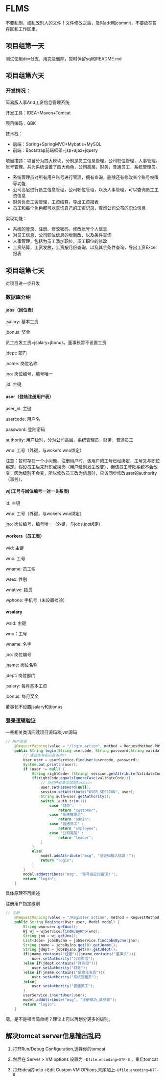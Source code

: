 # FLMS

不要乱删，或乱改别人的文件！文件修改之后，及时add和commit，不要放在暂存区和工作区里。

## 项目组第一天

测试使用dev分支，用完及删除，暂时保留sql和README.md

## 项目组第六天

### 开发情况：

简易版人事And工资信息管理系统

开发工具：IDEA+Maven+Tomcat

项目编码：GBK

技术栈：

- 后端：Spring+SpringMVC+Mybatis+MySQL
- 前端：Bootstrap前端框架+jsp+ajax+jquery

项目描述：项目分为四大模块，分别是员工信息管理，公司职位管理，人事管理，账号管理，共为系统设置了四大角色，公司高层，财务，普通员工，系统管理员。

- 系统管理员对所有用户账号进行管理，拥有查询，删除还有修改某个账号权限等功能
- 公司高层进行员工信息管理，公司职位管理，以及人事管理，可以查询员工工资信息
- 财务负责工资管理，工资结算，导出工资报表
- 员工和每个角色都可以查询自己的工资记录，查询公司公布的职位信息

实现功能：

- 系统的登录、注册、修改密码、修改账号个人信息
- 对员工信息，公司职位信息的增删改，以及条件查询
- 人事管理，包括为员工添加职位，员工职位的修改
- 工资结算，工资发放，工资按月份查询，以及其余条件查询，导出工资Excel报表

## 项目组第七天

对项目进一步开发

### 数据库介绍

#### jobs（岗位表）

jsalary: 基本工资

jbonus: 奖金

员工应发工资=jsalary+jbonus，董事长暂不设置工资

jdept: 部门

jname: 岗位名称

jno: 岗位编号，编号唯一

jid: 主键

#### user（登陆注册用户表）

user_id: 主键

usercode: 用户名

password: 登陆密码

authority: 用户级别，分为公司高层，系统管理员，财务，普通员工

wno: 工号（外键，与wokers.wno绑定）

注意：暂时存在一个小问题，注册用户时，该用户的工号已经绑定，工号又与职位绑定。假设员工后来升职或换岗（用户级别发生改变），但该员工登陆系统不会改变，因为级别不会变，所以修改员工改为信息时，应该同步修改user的authority（事务）。

#### wj(工号与岗位编号一对一关系表)

id: 主键

wno: 工号（外键，与wokers.wno绑定）

jno: 岗位编号，编号唯一（外键，与jobs.jno绑定）

#### workers（员工表）

wid: 主键

wno: 工号

wname: 员工名

wsex: 性别

wnative: 籍贯

wphone: 手机号（未设置检验）

#### wsalary

wsid: 主键

wno：工号

wname: 名字

jno: 岗位编号

jname: 岗位名称

jdept: 岗位部门

jsalary: 每月基本工资

jbonus: 每月奖金

董事长不设置jsalary和jbonus

### 登录逻辑验证

一些相关类请阅读项目源码和jvm源码

```java
// 用户登录
	@RequestMapping(value = "/login.action", method = RequestMethod.POST)
	public String login(String usercode, String password,String validateCode, Model model, HttpSession session) {
		// 通过账号密码查询用户
		User user = userService.findUser(usercode, password);
		System.out.println(user);
		if (user != null) {
			String rightCode= (String) session.getAttribute(ValidateCode.VALIDATECODE);
			if(rightCode.equalsIgnoreCase(validateCode)){
				// 将用户对象添加到Session
				user.setPassword(null);
				session.setAttribute("USER_SESSION", user);
				String auth=user.getAuthority();
				switch (auth.trim()){
					case "财务":
						return "customer";
					case "系统管理员":
						return "admin";
					case "普通员工"	:
						return "employee";
					case "公司高层"	:
						return "leader";
				}
			}
			else{
				model.addAttribute("msg", "验证码输入错误！");
				return "login";
			}
		}
		model.addAttribute("msg", "账号或密码错误！");
		return "login";
	}
```

具体原理不再阐述

注册用户指定级别

```java
// 注册
	@RequestMapping(value = "/Register.action", method = RequestMethod.POST)
	public String Register(User user, Model model) {
		String wno=user.getWno();
		Wj wj = wjService.findWJByWno(wno);
		String jno = wj.getJno();
		List<Jobs> jobsByJno = jobService.findJobsByJno(jno);
		String jname = jobsByJno.get(0).getJname();
		String jdept = jobsByJno.get(0).getJdept();
		if(jname.contains("经理")||jname.contains("董事长")){
			user.setAuthority("公司高层");
		}else if(jdept.contains("财务部")){
			user.setAuthority("财务");
		}else if(jname.contains("信息化专员")){
			user.setAuthority("系统管理员");
		}else{
			user.setAuthority("普通员工");
		}
		userService.insertUser(user);
		model.addAttribute("msg", "注册成功,请登录");
		return "login";
	}
```

嗯，是不是相当简单呢？理论上可以再划分更多的级别。

## 解决tomcat server信息输出乱码

1. 打开Run/Debug Configuration,选择你的tomcat

2. 然后在 Server > VM options 设置为 `-Dfile.encoding=UTF-8` ，重启tomcat

3. 打开idea的help->Edit Custom VM OPtions,末尾加上`-Dfile.encoding=UTF-8`
